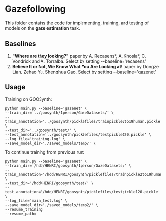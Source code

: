 # Gazefollowing

This folder contains the code for implementing, training, and testing of models on the **gaze estimation** task. 

## Baselines

1. **"Where are they looking?"** paper by A. Recasens*, A. Khosla*, C. Vondrick and A. Torralba.
    Select by setting --baseline='recasens'
2. **Believe It or Not, We Know What You Are Looking at!** paper by Dongze Lian, Zehao Yu, Shenghua Gao. 
    Select by setting --baseline='gazenet'
    
## Usage
Training on GOOSynth:
```
python main.py --baseline='gazenet' \
--train_dir='../goosynth/1person/GazeDatasets/' \
--train_annotation='../goosynth/picklefiles/trainpickle2to19human.pickle' \
--test_dir='../goosynth/test/' \
--test_annotation='../goosynth/picklefiles/testpickle120.pickle' \
--log_file='training.log' \
--save_model_dir='./saved_models/temp/' \
```

To continue training from previous run:
```
python main.py --baseline='gazenet' \
--train_dir='/hdd/HENRI/goosynth/1person/GazeDatasets/' \
--train_annotation='/hdd/HENRI/goosynth/picklefiles/trainpickle2to19human.pickle' \
--test_dir='/hdd/HENRI/goosynth/test/' \
--test_annotation='/hdd/HENRI/goosynth/picklefiles/testpickle120.pickle' \
--log_file='main_test.log' \
--save_model_dir='./saved_models/temp2/' \
--resume_training
--resume_path=
```
